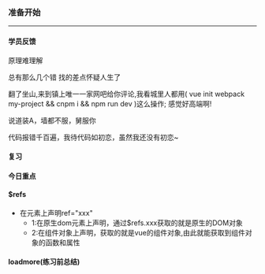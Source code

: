 ### 准备开始
---
#### 学员反馈

 原理难理解

 总有那么几个错 找的差点怀疑人生了
 
 翻了坐山,来到镇上唯一一家网吧给你评论,我看城里人都用( vue init webpack my-project && cnpm i && npm run dev )这么操作; 感觉好高端啊!

 说道装A，墙都不服，舅服你

 代码报错千百遍，我待代码如初恋，虽然我还没有初恋~
#### 复习

#### 今日重点

#### $refs
* 在元素上声明ref="xxx"
    - 1:在原生dom元素上声明，通过$refs.xxx获取的就是原生的DOM对象
    - 2:在组件对象上声明，获取的就是vue的组件对象,由此就能获取到组件对象的函数和属性

#### loadmore(练习前总结)